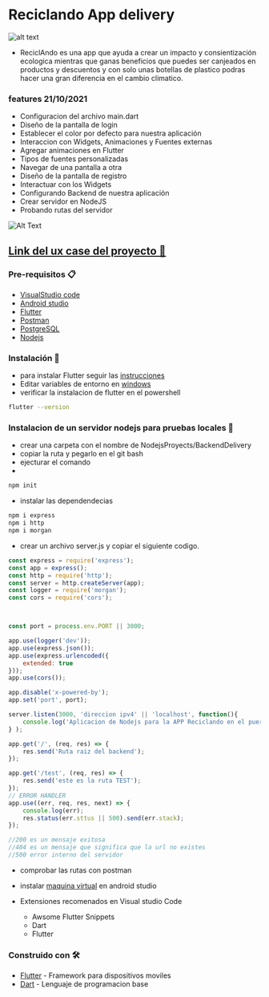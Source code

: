 
# Reciclando App delivery 
 ![alt text](https://github.com/BryanApolinario/reciclandoApp/blob/main/assets/img/delivery.png)
- ReciclAndo es una app que ayuda a crear un impacto y consientización ecologica mientras que ganas beneficios  que puedes ser canjeados en productos y descuentos  y con solo unas botellas de plastico podras hacer una gran diferencia en el cambio climatico.

### features 21/10/2021
- Configuracion del archivo main.dart
- Diseño de la pantalla de login
- Establecer el color por defecto para nuestra aplicación
- Interaccion con Widgets, Animaciones y Fuentes externas
- Agregar animaciones en Flutter
- Tipos de fuentes personalizadas
- Navegar de una pantalla a otra
- Diseño de la pantalla de registro
- Interactuar con los Widgets
- Configurando Backend de nuestra aplicación
- Crear servidor en NodeJS
- Probando rutas del servidor

![Alt Text](https://media.giphy.com/media/6Qotkeqtn2PnUBzry1/source.gif)



## [Link del ux case del proyecto :art:](https://www.figma.com/file/TZl198OABgCCgkhJq0nuUS/Reciclando_UX_Estudio?node-id=216%3A10)

### Pre-requisitos 📋
- [VisualStudio code](https://code.visualstudio.com/)
- [Android studio](https://developer.android.com/studio?hl=es-419)
- [Flutter](https://flutter.dev/docs/get-started/install)
- [Postman](https://www.postman.com/)
- [PostgreSQL](https://www.postgresql.org/)
- [Nodejs](https://nodejs.org/es/)

### Instalación 🔧
- para instalar Flutter seguir las [instrucciones](https://flutter.dev/docs/get-started/install/windows)
- Editar variables de entorno en [windows](https://www.genbeta.com/desarrollo/variables-entorno-que-sirven-como-podemos-editarlas-windows-linux )
- verificar la instalacion de flutter en el powershell
```bash
flutter --version
```
### Instalacion de un servidor nodejs para pruebas locales 🔧
- crear una carpeta con el nombre de NodejsProyects/BackendDelivery 
- copiar la ruta y pegarlo en el git bash 
- ejecturar el comando 
- 
```bash
npm init
```

- instalar las dependendecias
```bash
npm i express
npm i http
npm i morgan 
```
- crear un archivo server.js y copiar el siguiente codigo. 
```Javascript
const express = require('express');
const app = express();
const http = require('http');
const server = http.createServer(app);
const logger = require('morgan');
const cors = require('cors');



const port = process.env.PORT || 3000;

app.use(logger('dev'));
app.use(express.json());
app.use(express.urlencoded({
    extended: true
}));
app.use(cors());

app.disable('x-powered-by');
app.set('port', port);

server.listen(3000, 'direccion ipv4' || 'localhost', function(){
    console.log('Aplicacion de Nodejs para la APP Reciclando en el puerto: '+ port +' iniciando...')
} );

app.get('/', (req, res) => {
    res.send('Ruta raiz del backend');
});

app.get('/test', (req, res) => {
    res.send('este es la ruta TEST');
});
// ERROR HANDLER
app.use((err, req, res, next) => {
    console.log(err);
    res.status(err.sttus || 500).send(err.stack);
});

//200 es un mensaje exitosa
//404 es un mensaje que significa que la url no existes
//500 error interno del servidor 

```
- comprobar las rutas con postman



- instalar [maquina virtual](https://www.youtube.com/watch?v=MAmrggRxEJ4) en android studio 
- Extensiones recomenados en Visual studio Code
	-  Awsome Flutter Snippets
	- Dart
	- Flutter

### Construido con 🛠️
- [Flutter](https://flutter.dev/) - Framework para dispositivos moviles
- [Dart](https://dart.dev/) - Lenguaje de programacion base


